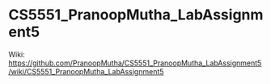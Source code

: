 # CS5551_PranoopMutha_LabAssignment5

Wiki: https://github.com/PranoopMutha/CS5551_PranoopMutha_LabAssignment5/wiki/CS5551_PranoopMutha_LabAssignment5